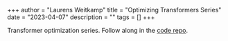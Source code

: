 +++
author = "Laurens Weitkamp"
title = "Optimizing Transformers Series"
date = "2023-04-07"
description = ""
tags = []
+++

Transformer optimization series. Follow along in the [code repo](https://github.com/lweitkamp/optimizing_transformers).